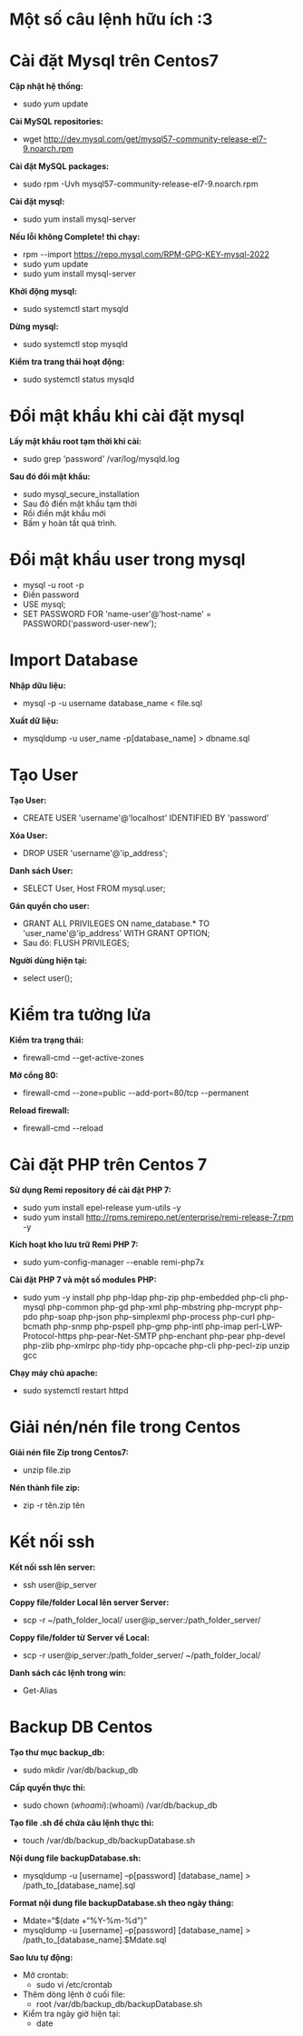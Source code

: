 
# Một số câu lệnh hữu ích :3

# Cài đặt Mysql trên Centos7

 **Cập nhật hệ thống:**
- sudo yum update

**Cài MySQL repositories:**

- wget http://dev.mysql.com/get/mysql57-community-release-el7-9.noarch.rpm

**Cài đặt MySQL packages:** 
- sudo rpm -Uvh mysql57-community-release-el7-9.noarch.rpm

**Cài đặt mysql:**
- sudo yum install mysql-server

**Nếu lỗi không Complete! thì chạy:** 
- rpm --import https://repo.mysql.com/RPM-GPG-KEY-mysql-2022
- sudo yum update
- sudo yum install mysql-server

**Khởi động mysql:** 
- sudo systemctl start mysqld

**Dừng mysql:**
- sudo systemctl stop mysqld

**Kiểm tra trang thái hoạt động:**
- sudo systemctl status mysqld

#
# Đổi mật khẩu khi cài đặt mysql

**Lấy mật khẩu root tạm thời khi cài:** 
- sudo grep 'password' /var/log/mysqld.log

**Sau đó đổi mật khẩu:** 
- sudo mysql_secure_installation
- Sau đó điền mật khẩu tạm thời 
- Rồi điền mật khẩu mới
- Bấm y hoàn tất quá trình.

#
# Đổi mật khẩu user trong mysql

- mysql -u root -p 
- Điền password
- USE mysql;
- SET PASSWORD FOR 'name-user'@'host-name' = PASSWORD('password-user-new');

#
# Import Database

**Nhập dữu liệu:**
- mysql -p -u username database_name < file.sql

**Xuất dữ liệu:**
- mysqldump -u user_name -p[database_name] > dbname.sql

#
# Tạo User

**Tạo User:** 
- CREATE USER 'username'@'localhost' IDENTIFIED BY 'password'

**Xóa User:** 
- DROP USER 'username'@'ip_address';

**Danh sách User:** 
- SELECT User, Host FROM mysql.user;

**Gán quyền cho user:** 
- GRANT ALL PRIVILEGES ON name_database.* TO 'user_name'@'ip_address' WITH GRANT OPTION;
- Sau đó: FLUSH PRIVILEGES;

**Người dùng hiện tại:** 
- select user();

#
# Kiểm tra tường lửa

**Kiểm tra trạng thái:**
- firewall-cmd --get-active-zones

**Mở cổng 80:**
- firewall-cmd --zone=public --add-port=80/tcp --permanent

**Reload firewall:** 
- firewall-cmd --reload

#
# Cài đặt PHP trên Centos 7

**Sử dụng Remi repository để cài đặt PHP 7:**
- sudo yum install epel-release yum-utils -y
- sudo yum install http://rpms.remirepo.net/enterprise/remi-release-7.rpm -y

**Kích hoạt kho lưu trữ Remi PHP 7:**
- sudo yum-config-manager --enable remi-php7x

**Cài đặt PHP 7 và một số modules PHP:**
- sudo yum -y install php php-ldap php-zip php-embedded php-cli php-mysql php-common php-gd php-xml php-mbstring php-mcrypt php-pdo php-soap php-json php-simplexml php-process php-curl php-bcmath php-snmp php-pspell php-gmp php-intl php-imap perl-LWP-Protocol-https php-pear-Net-SMTP php-enchant php-pear php-devel php-zlib php-xmlrpc php-tidy php-opcache php-cli php-pecl-zip unzip gcc

**Chạy máy chủ apache:** 
- sudo systemctl restart httpd

#
# Giải nén/nén file trong Centos

**Giải nén file Zip trong Centos7:** 
- unzip file.zip

**Nén thành file zip:** 
- zip -r tên.zip tên

#
# Kết nối ssh

**Kết nối ssh lên server:**
- ssh user@ip_server

**Coppy file/folder Local lên server Server:**
- scp -r ~/path_folder_local/ user@ip_server:/path_folder_server/

**Coppy file/folder từ Server về Local:**
- scp -r user@ip_server:/path_folder_server/  ~/path_folder_local/

**Danh sách các lệnh trong win:**
- Get-Alias

#
# Backup DB Centos

**Tạo thư mục backup_db:**
- sudo mkdir /var/db/backup_db

**Cấp quyền thực thi:**
- sudo chown $(whoami):$(whoami) /var/db/backup_db

**Tạo file .sh để chứa câu lệnh thực thi:**
- touch /var/db/backup_db/backupDatabase.sh

**Nội dung file backupDatabase.sh:**
- mysqldump -u [username] –p[password] [database_name] > /path_to_[database_name].sql

**Format nội dung file backupDatabase.sh theo ngày tháng:**
- Mdate=“$(date +“%Y-%m-%d”)”
- mysqldump -u [username] –p[password] [database_name] > /path_to_[database_name].$Mdate.sql

**Sao lưu tự động:**
- Mở crontab: 
    - sudo vi /etc/crontab
- Thêm dòng lệnh ở cuối file:
  - root /var/db/backup_db/backupDatabase.sh
- Kiểm tra ngày giờ hiện tại:
  - date